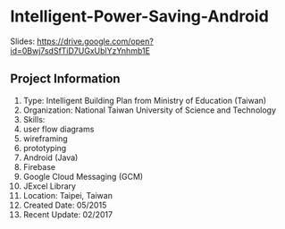 # Intelligent-Power-Saving-Android
Slides: https://drive.google.com/open?id=0Bwj7sdSfTiD7UGxUblYzYnhmb1E

## Project Information
1. Type: Intelligent Building Plan from Ministry of Education (Taiwan)
2. Organization: National Taiwan University of Science and Technology
3. Skills: 
  1. user flow diagrams
  2. wireframing
  3. prototyping
  4. Android (Java)
  5. Firebase
  6. Google Cloud Messaging (GCM)
  7. JExcel Library
4. Location: Taipei, Taiwan
5. Created Date: 05/2015
6. Recent Update: 02/2017
